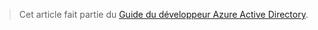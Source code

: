 > Cet article fait partie du [Guide du développeur Azure Active Directory](../articles/active-directory/active-directory-developers-guide.md).

<!---HONumber=July15_HO4-->